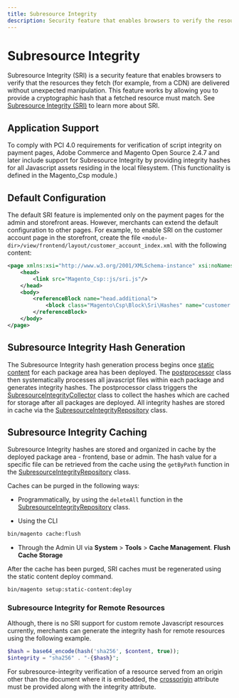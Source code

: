 ```yaml
---
title: Subresource Integrity
description: Security feature that enables browsers to verify the resources that they fetch.
---
```


# Subresource Integrity

Subresource Integrity (SRI) is a security feature that enables browsers to verify that the resources they fetch (for example, from a CDN) are delivered without unexpected manipulation. This feature works by allowing you to provide a cryptographic hash that a fetched resource must match.
See [Subresource Integrity (SRI)](https://developer.mozilla.org/en-US/docs/Web/Security/Subresource_Integrity) to learn more about SRI.

## Application Support

To comply with PCI 4.0 requirements for verification of script integrity on payment pages, Adobe Commerce and Magento Open Source 2.4.7 and later include support for Subresource Integrity by providing integrity hashes for all Javascript assets residing in the local filesystem. (This
functionality is defined in the Magento_Csp module.)

## Default Configuration

The default SRI feature is implemented only on the payment pages for the admin and storefront areas. However, merchants can extend the default configuration to other pages. For example, to enable SRI on the customer account page in the storefront, create the file `<module-dir>/view/frontend/layout/customer_account_index.xml` with the following content:

```xml
<page xmlns:xsi="http://www.w3.org/2001/XMLSchema-instance" xsi:noNamespaceSchemaLocation="urn:magento:framework:View/Layout/etc/page_configuration.xsd">
    <head>
        <link src="Magento_Csp::js/sri.js"/>
    </head>
    <body>
        <referenceBlock name="head.additional">
            <block class="Magento\Csp\Block\Sri\Hashes" name="customer.account.index.sri.hashes" template="Magento_Csp::sri/hashes.phtml"/>
        </referenceBlock>
    </body>
</page>
```

## Subresource Integrity Hash Generation

The Subresource Integrity hash generation process begins once [static content](https://experienceleague.adobe.com/en/docs/commerce-operations/configuration-guide/cli/static-view/static-view-file-deployment) for each package area has been deployed.
The [postprocessor](https://github.com/magento-commerce/magento2ce/tree/2.4-develop/app/code/Magento/Csp/Model/Deploy/Package/Processor/PostProcessor) class then systematically processes all javascript files within each package and generates integrity hashes.
The postprocessor class triggers the [SubresourceIntegrityCollector](https://github.com/magento-commerce/magento2ce/blob/2.4-develop/app/code/Magento/Csp/Model/SubresourceIntegrityCollector.php) class to collect the hashes which are cached for storage after all packages are deployed.
All integrity hashes are stored in cache via the [SubresourceIntegrityRepository](https://github.com/magento-commerce/magento2ce/blob/2.4-develop/app/code/Magento/Csp/Model/SubresourceIntegrityRepository.php) class.

## Subresource Integrity Caching

Subresource Integrity hashes are stored and organized in cache by the deployed package area - frontend, base or admin.
The hash value for a specific file can be retrieved from the cache using the `getByPath` function in the [SubresourceIntegrityRepository](https://github.com/magento-commerce/magento2ce/blob/2.4-develop/app/code/Magento/Csp/Model/SubresourceIntegrityRepository.php) class.

Caches can be purged in the following ways:

* Programmatically, by using the `deleteAll` function in the [SubresourceIntegrityRepository](https://github.com/magento-commerce/magento2ce/blob/2.4-develop/app/code/Magento/Csp/Model/SubresourceIntegrityRepository.php) class.

* Using the CLI

```bash
bin/magento cache:flush
```

* Through the Admin UI via **System** > **Tools** > **Cache Management**. **Flush Cache Storage**

<InlineAlert slots="text" />

After the cache has been purged, SRI caches must be regenerated using the static content deploy command.

```bash
bin/magento setup:static-content:deploy
```

### Subresource Integrity for Remote Resources

Although, there is no SRI support for custom remote Javascript resources currently, merchants can generate the integrity hash for remote resources using the following example.

```php
$hash = base64_encode(hash('sha256', $content, true));
$integrity = "sha256" . "-{$hash}";
```

<InlineAlert slots="text" />

For subresource-integrity verification of a resource served from an origin other than the document where it is embedded, the [crossorigin](https://developer.mozilla.org/en-US/docs/Web/HTML/Attributes/crossorigin) attribute must be provided along with the integrity attribute.
